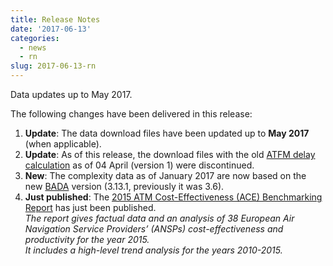 ```yaml
---
title: Release Notes
date: '2017-06-13'
categories:
  - news
  - rn
slug: 2017-06-13-rn
---
```


Data updates up to May 2017.

The following changes have been delivered in this release:

1. **Update**: The data download files have been updated up to **May 2017** (when applicable).
1. **Update**: As of this release, the download files with the old [ATFM delay calculation][ATFM_comp] as of 04 April (version 1) were discontinued.
1. **New**: The complexity data as of January 2017 are now based on the new [BADA][CPLXbada] version (3.13.1, previously it was 3.6).
1. **Just published**: The [2015 ATM Cost-Effectiveness (ACE) Benchmarking Report][ace2015] has just been published.<br>
   *The report gives factual data and an analysis of 38 European Air Navigation Service Providers’ (ANSPs) cost-effectiveness and productivity for the year 2015. <br> It includes a high-level trend analysis for the years 2010-2015.*

[ATFM_comp]: <{{ "" | prepend: site.baseurl | prepend: site.url }}/references/methodology/ATFM_delay_calculation.html> "ATFM delay calculation"
[CPLXbada]: <{{ "" | prepend: site.baseurl | prepend: site.url }}/references/acronym/bada.html> "Base of Aircraft Data"
[ace2015]: <http://www.eurocontrol.int/publications/atm-cost-effectiveness-ace-2015-benchmarking-report-2016-2020-outlook> "ACE 2015"
